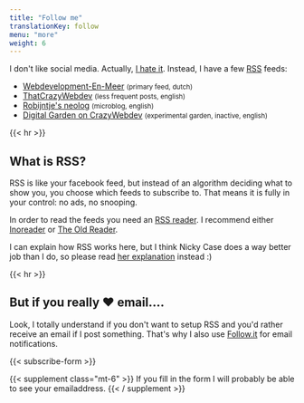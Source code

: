```yaml
---
title: "Follow me"
translationKey: follow
menu: "more"
weight: 6
---
```


I don't like social media. Actually, [I hate it](https://blog.geheimesite.nl/2021/12/social-media-wat-moeten-we-er-mee-aan.html). Instead, I have a few [RSS](https://en.wikipedia.org/wiki/RSS) feeds:

-   [Webdevelopment-En-Meer](https://blog.geheimesite.nl/index.xml) <small>(primary feed, dutch)</small>
-   [ThatCrazyWebdev](https://blog.geheimesite.nl/en/index.xml) <small>(less frequent posts, english)</small>
-   [Robijntje's neolog](https://micro.geheimesite.nl/feed) <small>(microblog, english)</small>
-   [Digital Garden on CrazyWebdev](https://blog.geheimesite.nl/en/notes/index.xml) <small>(experimental garden, inactive, english)</small>

{{< hr >}}

## What is RSS?

RSS is like your facebook feed, but instead of an algorithm deciding what to show you, you choose which feeds to subscribe to. That means it is fully in your control: no ads, no snooping.

In order to read the feeds you need an [RSS reader](https://en.wikipedia.org/wiki/News_aggregator). I recommend either [Inoreader](https://inoreader.com) or [The Old Reader](https://theoldreader.com).

I can explain how RSS works here, but I think Nicky Case does a way better job than I do, so please read [her explanation](https://ncase.me/rss) instead :)

{{< hr >}}

## But if you really ❤️ email....

Look, I totally understand if you don't want to setup RSS and you'd rather receive an email if I post something. That's why I also use [Follow.it](https://follow.it/that-crazy-webdev) for email notifications.

{{< subscribe-form >}}

{{< supplement class="mt-6" >}}
If you fill in the form I will probably be able to see your emailaddress.
{{< / supplement >}}
